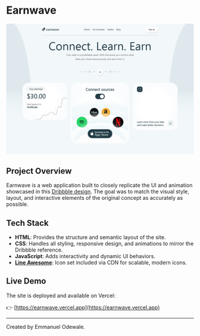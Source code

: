 # Earnwave

![Earnwave Screenshot](./Screenshot%202025-06-22%20184137.png)

## Project Overview

Earnwave is a web application built to closely replicate the UI and animation showcased in this [Dribbble design](https://dribbble.com/shots/22712725-AI-SaaS-landing-page-design). The goal was to match the visual style, layout, and interactive elements of the original concept as accurately as possible.

## Tech Stack

- **HTML**: Provides the structure and semantic layout of the site.
- **CSS**: Handles all styling, responsive design, and animations to mirror the Dribbble reference.
- **JavaScript**: Adds interactivity and dynamic UI behaviors.
- **[Line Awesome](https://icons8.com/line-awesome)**: Icon set included via CDN for scalable, modern icons.

## Live Demo

The site is deployed and available on Vercel:

👉 [https://earnwave.vercel.app](https://earnwave.vercel.app)

---

Created by Emmanuel Odewale.
